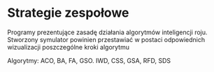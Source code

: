 # Strategie zespołowe

Programy prezentujące zasadę działania algorytmów inteligencji roju. Stworzony
symulator powinien przestawiać w postaci odpowiednich wizualizacji poszczególne
kroki algorytmu

Algorytmy:  ACO, BA, FA, GSO. IWD, CSS, GSA, RFD, SDS 